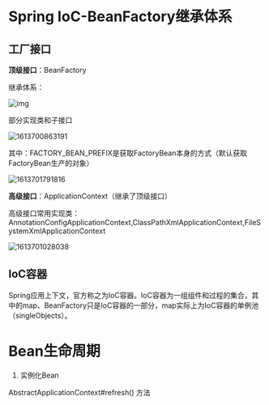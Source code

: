 # Spring IoC-BeanFactory继承体系

## 工厂接口

**顶级接口**：BeanFactory

继承体系：

![img](https://img2018.cnblogs.com/blog/1829343/201910/1829343-20191013213900444-1754406464.png)

部分实现类和子接口

![1613700863191](C:\Users\yangqi\AppData\Roaming\Typora\typora-user-images\1613700863191.png)

其中：FACTORY_BEAN_PREFIX是获取FactoryBean本身的方式（默认获取FactoryBean生产的对象）

![1613701791816](C:\Users\yangqi\AppData\Roaming\Typora\typora-user-images\1613701791816.png)

**高级接口**：ApplicationContext（继承了顶级接口）

高级接口常用实现类：AnnotationConfigApplicationContext,ClassPathXmlApplicationContext,FileSystemXmlApplicationContext

![1613701028038](C:\Users\yangqi\AppData\Roaming\Typora\typora-user-images\1613701028038.png)

## IoC容器

Spring应用上下文，官方称之为IoC容器。IoC容器为一组组件和过程的集合，其中的map、BeanFactory只是IoC容器的一部分，map实际上为IoC容器的单例池（singleObjects）。  



# Bean生命周期

1. 实例化Bean

AbstractApplicationContext#refresh() 方法



